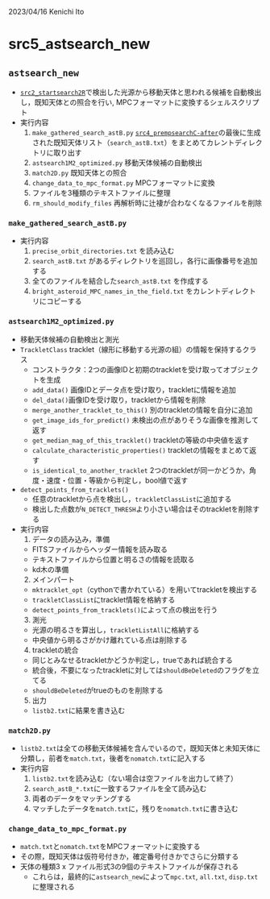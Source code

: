2023/04/16 Kenichi Ito

# src5_astsearch_new

## `astsearch_new`
- [`src2_startsearch2R`](./src2-core-program.md)で検出した光源から移動天体と思われる候補を自動検出し，既知天体との照合を行い, MPCフォーマットに変換するシェルスクリプト
- 実行内容
  1. `make_gathered_search_astB.py` [`src4_prempsearchC-after`](./src4-core-program.md)の最後に生成された既知天体リスト（`search_astB.txt`）をまとめてカレントディレクトリに取り出す
  2. `astsearch1M2_optimized.py` 移動天体候補の自動検出
  3. `match2D.py` 既知天体との照合
  4. `change_data_to_mpc_format.py` MPCフォーマットに変換
  5. ファイルを3種類のテキストファイルに整理
  6. `rm_should_modify_files` 再解析時に辻褄が合わなくなるファイルを削除

### `make_gathered_search_astB.py`
- 実行内容
  1. `precise_orbit_directories.txt` を読み込む
  2. `search_astB.txt` があるディレクトリを巡回し，各行に画像番号を追加する
  3. 全てのファイルを結合した`search_astB.txt` を作成する
  4. `bright_asteroid_MPC_names_in_the_field.txt` をカレントディレクトリにコピーする

### `astsearch1M2_optimized.py`
- 移動天体候補の自動検出と測光
- `TrackletClass`
  tracklet（線形に移動する光源の組）の情報を保持するクラス
    - コンストラクタ：2つの画像IDと初期のtrackletを受け取ってオブジェクトを生成
    - `add_data()` 画像IDとデータ点を受け取り，trackletに情報を追加
    - `del_data()`画像IDを受け取り，trackletから情報を削除
    - `merge_another_tracklet_to_this()` 別のtrackletの情報を自分に追加
    - `get_image_ids_for_predict()` 未検出の点がありそうな画像を推測して返す
    - `get_median_mag_of_this_tracklet()` trackletの等級の中央値を返す
    - `calculate_characteristic_properties()` trackletの情報をまとめて返す
    - `is_identical_to_another_tracklet` 2つのtrackletが同一かどうか，角度・速度・位置・等級から判定し，bool値で返す
- `detect_points_from_tracklets()`
  - 任意のtrackletから点を検出し，`trackletClassList`に追加する
  - 検出した点数が`N_DETECT_THRESH`より小さい場合はそのtrackletを削除する
- 実行内容
  1. データの読み込み，準備
    - FITSファイルからヘッダー情報を読み取る
    - テキストファイルから位置と明るさの情報を読取る
    - kd木の準備
  2. メインパート
    - `mktracklet_opt`（cythonで書かれている）を用いてtrackletを検出する
    - `trackletClassList`にtracklet情報を格納する
    - `detect_points_from_tracklets()`によって点の検出を行う
  3. 測光
    - 光源の明るさを算出し，`trackletListAll`に格納する
    - 中央値から明るさがかけ離れている点は削除する
  4. trackletの統合
    - 同じとみなせるtrackletかどうか判定し，trueであれば統合する
    - 統合後，不要になったtrackletに対しては`shouldBeDeleted`のフラグを立てる
    - `shouldBeDeleted`がtrueのものを削除する
  5. 出力
    - `listb2.txt`に結果を書き込む

### `match2D.py`
- `listb2.txt`は全ての移動天体候補を含んでいるので，既知天体と未知天体に分類し，前者を`match.txt`，後者を`nomatch.txt`に記入する
- 実行内容
  1. `listb2.txt`を読み込む（ない場合は空ファイルを出力して終了）
  2. `search_astB_*.txt`に一致するファイルを全て読み込む
  3. 両者のデータをマッチングする
  4. マッチしたデータを`match.txt`に，残りを`nomatch.txt`に書き込む

### `change_data_to_mpc_format.py`
- `match.txt`と`nomatch.txt`をMPCフォーマットに変換する
- その際，既知天体は仮符号付きか，確定番号付きかでさらに分類する
- 天体の種類3 x ファイル形式3の9個のテキストファイルが保存される
  - これらは，最終的に`astsearch_new`によって`mpc.txt`, `all.txt`, `disp.txt`に整理される
